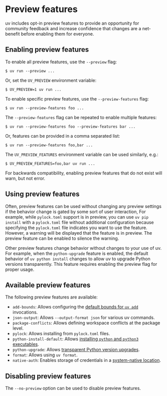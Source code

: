 # Preview features

uv includes opt-in preview features to provide an opportunity for community feedback and increase
confidence that changes are a net-benefit before enabling them for everyone.

## Enabling preview features

To enable all preview features, use the `--preview` flag:

```console
$ uv run --preview ...
```

Or, set the `UV_PREVIEW` environment variable:

```console
$ UV_PREVIEW=1 uv run ...
```

To enable specific preview features, use the `--preview-features` flag:

```console
$ uv run --preview-features foo ...
```

The `--preview-features` flag can be repeated to enable multiple features:

```console
$ uv run --preview-features foo --preview-features bar ...
```

Or, features can be provided in a comma separated list:

```console
$ uv run --preview-features foo,bar ...
```

The `UV_PREVIEW_FEATURES` environment variable can be used similarly, e.g.:

```console
$ UV_PREVIEW_FEATURES=foo,bar uv run ...
```

For backwards compatibility, enabling preview features that do not exist will warn, but not error.

## Using preview features

Often, preview features can be used without changing any preview settings if the behavior change is
gated by some sort of user interaction, For example, while `pylock.toml` support is in preview, you
can use `uv pip install` with a `pylock.toml` file without additional configuration because
specifying the `pylock.toml` file indicates you want to use the feature. However, a warning will be
displayed that the feature is in preview. The preview feature can be enabled to silence the warning.

Other preview features change behavior without changes to your use of uv. For example, when the
`python-upgrade` feature is enabled, the default behavior of `uv python install` changes to allow uv
to upgrade Python versions transparently. This feature requires enabling the preview flag for proper
usage.

## Available preview features

The following preview features are available:

- `add-bounds`: Allows configuring the
  [default bounds for `uv add`](../reference/settings.md#add-bounds) invocations.
- `json-output`: Allows `--output-format json` for various uv commands.
- `package-conflicts`: Allows defining workspace conflicts at the package level.
- `pylock`: Allows installing from `pylock.toml` files.
- `python-install-default`: Allows
  [installing `python` and `python3` executables](./python-versions.md#installing-python-executables).
- `python-upgrade`: Allows
  [transparent Python version upgrades](./python-versions.md#upgrading-python-versions).
- `format`: Allows using `uv format`.
- `native-auth`: Enables storage of credentials in a
  [system-native location](../concepts/authentication/http.md#the-uv-credentials-store).

## Disabling preview features

The `--no-preview` option can be used to disable preview features.
